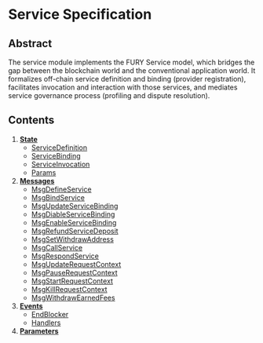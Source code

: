 <!--
order: 0
title: Service Overview
parent:
  title: "Service"
-->

# Service Specification

## Abstract

The service module implements the FURY Service model, which bridges the gap between the blockchain world and the conventional application world. It formalizes off-chain service definition and binding (provider registration), facilitates invocation and interaction with those services, and mediates service governance process (profiling and dispute resolution).

## Contents

1. **[State](01_state.md)**
   - [ServiceDefinition](01_state.md#servicedefinition)
   - [ServiceBinding](01_state.md#servicebinding)
   - [ServiceInvocation](01_state.md#serviceinvocation)
   - [Params](01_state.md#params)
1. **[Messages](02_messages.md)**
   - [MsgDefineService](02_messages.md#msgdefineservice)
   - [MsgBindService](02_messages.md#msgbindservice)
   - [MsgUpdateServiceBinding](02_messages.md#msgupdateservicebinding)
   - [MsgDiableServiceBinding](02_messages.md#msgdisableservicebinding)
   - [MsgEnableServiceBinding](02_messages.md#msgenableservicebinding)
   - [MsgRefundServiceDeposit](02_messages.md#msgrefundservicedeposit)
   - [MsgSetWithdrawAddress](02_messages.md#msgsetwithdrawaddress)
   - [MsgCallService](02_messages.md#msgcallservice)
   - [MsgRespondService](02_messages.md#msgrespondservice)
   - [MsgUpdateRequestContext](02_messages.md#msgupdaterequestcontext)
   - [MsgPauseRequestContext](02_messages.md#msgpauserequestcontext)
   - [MsgStartRequestContext](02_messages.md#msgstartrequestcontext)
   - [MsgKillRequestContext](02_messages.md#msgkillrequestcontext)
   - [MsgWithdrawEarnedFees](02_messages.md#msgwithdrawearnedfees)
1. **[Events](03_events.md)**
   - [EndBlocker](03_events.md#endblocker)
   - [Handlers](03_events.md#handlers)
1. **[Parameters](04_params.md)**
